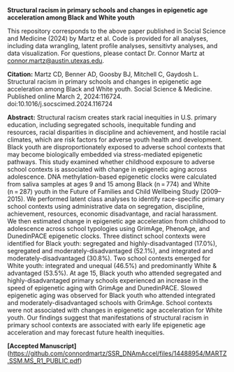 **Structural racism in primary schools and changes in epigenetic age acceleration among Black and White youth**

This repository corresponds to the above paper published in Social Science and Medicine (2024) by Martz et al. Code is provided for all analyses, including data wrangling, latent profile analyses, sensitivty analyses, and data visualization. For questions, please contact Dr. Connor Martz at connor.martz@austin.utexas.edu. 

**Citation:** 
Martz CD, Benner AD, Goosby BJ, Mitchell C, Gaydosh L. Structural racism in primary schools and changes in epigenetic age acceleration among Black and White youth. Social Science & Medicine. Published online March 2, 2024:116724. doi:10.1016/j.socscimed.2024.116724

**Abstract:** Structural racism creates stark racial inequities in U.S. primary education, including segregated schools, inequitable funding and resources, racial disparities in discipline and achievement, and hostile racial climates, which are risk factors for adverse youth health and development. Black youth are disproportionately exposed to adverse school contexts that may become biologically embedded via stress-mediated epigenetic pathways. This study examined whether childhood exposure to adverse school contexts is associated with change in epigenetic aging across adolescence. DNA methylation-based epigenetic clocks were calculated from saliva samples at ages 9 and 15 among Black (n = 774) and White (n = 287) youth in the Future of Families and Child Wellbeing Study (2009–2015). We performed latent class analyses to identify race-specific primary school contexts using administrative data on segregation, discipline, achievement, resources, economic disadvantage, and racial harassment. We then estimated change in epigenetic age acceleration from childhood to adolescence across school typologies using GrimAge, PhenoAge, and DunedinPACE epigenetic clocks. Three distinct school contexts were identified for Black youth: segregated and highly-disadvantaged (17.0%), segregated and moderately-disadvantaged (52.1%), and integrated and moderately-disadvantaged (30.8%). Two school contexts emerged for White youth: integrated and unequal (46.5%) and predominantly White & advantaged (53.5%). At age 15, Black youth who attended segregated and highly-disadvantaged primary schools experienced an increase in the speed of epigenetic aging with GrimAge and DunedinPACE. Slowed epigenetic aging was observed for Black youth who attended integrated and moderately-disadvantaged schools with GrimAge. School contexts were not associated with changes in epigenetic age acceleration for White youth. Our findings suggest that manifestations of structural racism in primary school contexts are associated with early life epigenetic age acceleration and may forecast future health inequities.

**[Accepted Manuscript]**(https://github.com/connordmartz/SSR_DNAmAccel/files/14488954/MARTZ.SSM.MS_R1_PUBLIC.pdf)
